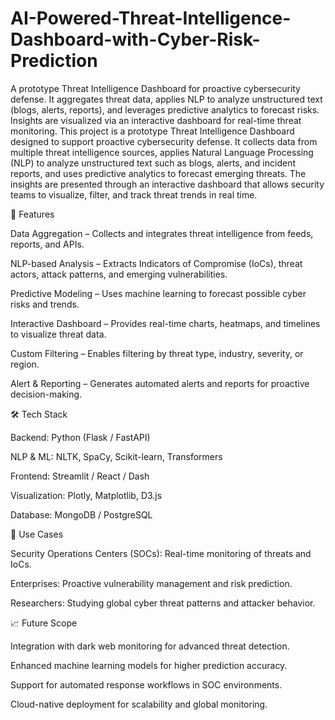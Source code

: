 # AI-Powered-Threat-Intelligence-Dashboard-with-Cyber-Risk-Prediction
A prototype Threat Intelligence Dashboard for proactive cybersecurity defense. It aggregates threat data, applies NLP to analyze unstructured text (blogs, alerts, reports), and leverages predictive analytics to forecast risks. Insights are visualized via an interactive dashboard for real-time threat monitoring.
This project is a prototype Threat Intelligence Dashboard designed to support proactive cybersecurity defense. It collects data from multiple threat intelligence sources, applies Natural Language Processing (NLP) to analyze unstructured text such as blogs, alerts, and incident reports, and uses predictive analytics to forecast emerging threats. The insights are presented through an interactive dashboard that allows security teams to visualize, filter, and track threat trends in real time.

🚀 Features

Data Aggregation – Collects and integrates threat intelligence from feeds, reports, and APIs.

NLP-based Analysis – Extracts Indicators of Compromise (IoCs), threat actors, attack patterns, and emerging vulnerabilities.

Predictive Modeling – Uses machine learning to forecast possible cyber risks and trends.

Interactive Dashboard – Provides real-time charts, heatmaps, and timelines to visualize threat data.

Custom Filtering – Enables filtering by threat type, industry, severity, or region.

Alert & Reporting – Generates automated alerts and reports for proactive decision-making.

🛠️ Tech Stack

Backend: Python (Flask / FastAPI)

NLP & ML: NLTK, SpaCy, Scikit-learn, Transformers

Frontend: Streamlit / React / Dash

Visualization: Plotly, Matplotlib, D3.js

Database: MongoDB / PostgreSQL

🎯 Use Cases

Security Operations Centers (SOCs): Real-time monitoring of threats and IoCs.

Enterprises: Proactive vulnerability management and risk prediction.

Researchers: Studying global cyber threat patterns and attacker behavior.

📈 Future Scope

Integration with dark web monitoring for advanced threat detection.

Enhanced machine learning models for higher prediction accuracy.

Support for automated response workflows in SOC environments.

Cloud-native deployment for scalability and global monitoring.
